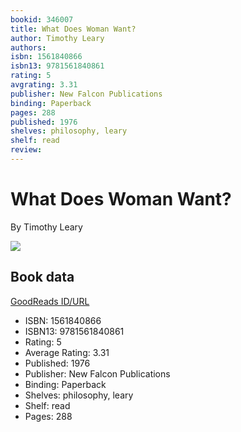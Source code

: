 ```yaml
---
bookid: 346007
title: What Does Woman Want?
author: Timothy Leary
authors: 
isbn: 1561840866
isbn13: 9781561840861
rating: 5
avgrating: 3.31
publisher: New Falcon Publications
binding: Paperback
pages: 288
published: 1976
shelves: philosophy, leary
shelf: read
review: 
---
```


# What Does Woman Want?

By Timothy Leary

![](https://i.gr-assets.com/images/S/compressed.photo.goodreads.com/books/1244941897l/346007.jpg)

## Book data

[GoodReads ID/URL](https://www.goodreads.com/book/show/346007)

- ISBN: 1561840866
- ISBN13: 9781561840861
- Rating: 5
- Average Rating: 3.31
- Published: 1976
- Publisher: New Falcon Publications
- Binding: Paperback
- Shelves: philosophy, leary
- Shelf: read
- Pages: 288


